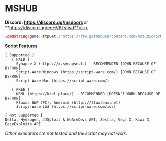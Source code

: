 # MSHUB
**Discord: https://discord.gg/msdoors** or **https://discord.gg/eeHV6Tsfwd**<br>
```lua
loadstring(game:HttpGet(("https://raw.githubusercontent.com/mstudio45/MSDOORS/main/MSHUB_Loader.lua"),true))()
```
**[Script Features](https://github.com/mstudio45/MSDOORS/blob/main/Script%20Features.md)**<br>
```
[ Supported ]
   { PAID }
     Synapse X (https://x.synapse.to) - RECOMMENDED [DOWN BECAUSE OF BYFRON]
     Script-Ware Windows (https://script-ware.com/) [DOWN BECAUSE OF BYFRON]
     Script-Ware Mac (https://script-ware.com/)

   { FREE }
     KRNL (https://krnl.place/) - RECOMMENDED [DOESN'T WORK BECAUSE OF BYFRON]
     Fluxus UWP (PC), Android (https://fluxteam.net)
     Script-Ware iOS (https://script-ware.com/ios)

[ Not Supported ]
Delta, Hydrogen, JJSploit & WeAreDevs API, Zestra, Vega X, Kiwi X, EasyExploits API
```
*Other executors are not tested and the script may not work.*<br>
